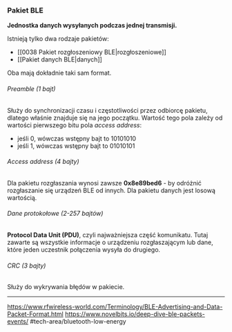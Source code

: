 ### Pakiet BLE
**Jednostka danych wysyłanych podczas jednej transmisji.**

Istnieją tylko dwa rodzaje pakietów:
- [[0038 Pakiet rozgłoszeniowy BLE|rozgłoszeniowe]] 
- [[Pakiet danych BLE|danych]] 

Oba mają dokładnie taki sam format.

###### Preamble (1 bajt)
Służy do synchronizacji czasu i częstotliwości przez odbiorcę pakietu, dlatego właśnie znajduje się na jego początku. Wartość tego pola zależy od wartości pierwszego bitu pola *access address*:
- jeśli 0, wówczas wstępny bajt to 10101010 
- jeśli 1, wówczas wstępny bajt to 01010101

###### Access address (4 bajty)
Dla pakietu rozgłaszania wynosi zawsze **0x8e89bed6** - by odróżnić rozgłaszanie się urządzeń BLE od innych.
Dla pakietu danych jest losową wartością.

###### Dane protokołowe (2-257 bajtów)
**Protocol Data Unit (PDU)**, czyli najważniejsza część komunikatu. Tutaj zawarte są wszystkie informacje o urządzeniu rozgłaszającym lub dane, które jeden uczestnik połączenia wysyła do drugiego.

###### CRC (3 bajty)
Służy do wykrywania błędów w pakiecie.

---
https://www.rfwireless-world.com/Terminology/BLE-Advertising-and-Data-Packet-Format.html
https://www.novelbits.io/deep-dive-ble-packets-events/
#tech-area/bluetooth-low-energy 